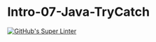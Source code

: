 # Intro-07-Java-TryCatch
[![GitHub's Super Linter](https://github.com/ICS4U-Programming-KevinC/Intro-07-Java-TryCatch/workflows/KRevin's%20Super%20Linter/badge.svg)](https://github.com/ICS4U-Programming-KevinC/Intro-07-Java-TryCatch/actions)
